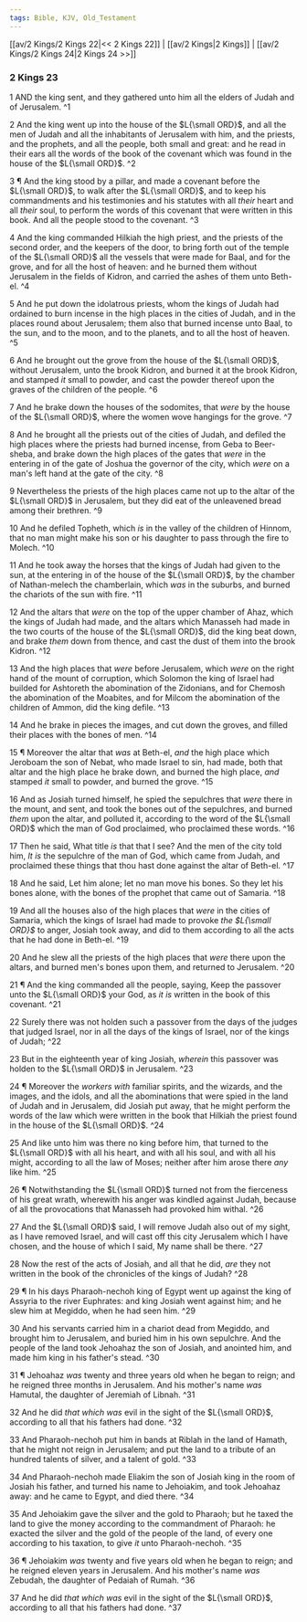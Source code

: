 ```yaml
---
tags: Bible, KJV, Old_Testament
---
```


[[av/2 Kings/2 Kings 22|<< 2 Kings 22]] | [[av/2 Kings|2 Kings]] | [[av/2 Kings/2 Kings 24|2 Kings 24 >>]]

### 2 Kings 23

1 AND the king sent, and they gathered unto him all the elders of Judah and of Jerusalem. ^1

2 And the king went up into the house of the $L{\small ORD}$, and all the men of Judah and all the inhabitants of Jerusalem with him, and the priests, and the prophets, and all the people, both small and great: and he read in their ears all the words of the book of the covenant which was found in the house of the $L{\small ORD}$. ^2

3 ¶ And the king stood by a pillar, and made a covenant before the $L{\small ORD}$, to walk after the $L{\small ORD}$, and to keep his commandments and his testimonies and his statutes with all _their_ heart and all _their_ soul, to perform the words of this covenant that were written in this book. And all the people stood to the covenant. ^3

4 And the king commanded Hilkiah the high priest, and the priests of the second order, and the keepers of the door, to bring forth out of the temple of the $L{\small ORD}$ all the vessels that were made for Baal, and for the grove, and for all the host of heaven: and he burned them without Jerusalem in the fields of Kidron, and carried the ashes of them unto Beth-el. ^4

5 And he put down the idolatrous priests, whom the kings of Judah had ordained to burn incense in the high places in the cities of Judah, and in the places round about Jerusalem; them also that burned incense unto Baal, to the sun, and to the moon, and to the planets, and to all the host of heaven. ^5

6 And he brought out the grove from the house of the $L{\small ORD}$, without Jerusalem, unto the brook Kidron, and burned it at the brook Kidron, and stamped _it_ small to powder, and cast the powder thereof upon the graves of the children of the people. ^6

7 And he brake down the houses of the sodomites, that _were_ by the house of the $L{\small ORD}$, where the women wove hangings for the grove. ^7

8 And he brought all the priests out of the cities of Judah, and defiled the high places where the priests had burned incense, from Geba to Beer-sheba, and brake down the high places of the gates that _were_ in the entering in of the gate of Joshua the governor of the city, which _were_ on a man's left hand at the gate of the city. ^8

9 Nevertheless the priests of the high places came not up to the altar of the $L{\small ORD}$ in Jerusalem, but they did eat of the unleavened bread among their brethren. ^9

10 And he defiled Topheth, which _is_ in the valley of the children of Hinnom, that no man might make his son or his daughter to pass through the fire to Molech. ^10

11 And he took away the horses that the kings of Judah had given to the sun, at the entering in of the house of the $L{\small ORD}$, by the chamber of Nathan-melech the chamberlain, which _was_ in the suburbs, and burned the chariots of the sun with fire. ^11

12 And the altars that _were_ on the top of the upper chamber of Ahaz, which the kings of Judah had made, and the altars which Manasseh had made in the two courts of the house of the $L{\small ORD}$, did the king beat down, and brake _them_ down from thence, and cast the dust of them into the brook Kidron. ^12

13 And the high places that _were_ before Jerusalem, which _were_ on the right hand of the mount of corruption, which Solomon the king of Israel had builded for Ashtoreth the abomination of the Zidonians, and for Chemosh the abomination of the Moabites, and for Milcom the abomination of the children of Ammon, did the king defile. ^13

14 And he brake in pieces the images, and cut down the groves, and filled their places with the bones of men. ^14

15 ¶ Moreover the altar that _was_ at Beth-el, _and_ the high place which Jeroboam the son of Nebat, who made Israel to sin, had made, both that altar and the high place he brake down, and burned the high place, _and_ stamped _it_ small to powder, and burned the grove. ^15

16 And as Josiah turned himself, he spied the sepulchres that _were_ there in the mount, and sent, and took the bones out of the sepulchres, and burned _them_ upon the altar, and polluted it, according to the word of the $L{\small ORD}$ which the man of God proclaimed, who proclaimed these words. ^16

17 Then he said, What title _is_ that that I see? And the men of the city told him, _It_ _is_ the sepulchre of the man of God, which came from Judah, and proclaimed these things that thou hast done against the altar of Beth-el. ^17

18 And he said, Let him alone; let no man move his bones. So they let his bones alone, with the bones of the prophet that came out of Samaria. ^18

19 And all the houses also of the high places that _were_ in the cities of Samaria, which the kings of Israel had made to provoke _the_ _$L{\small ORD}$_ to anger, Josiah took away, and did to them according to all the acts that he had done in Beth-el. ^19

20 And he slew all the priests of the high places that _were_ there upon the altars, and burned men's bones upon them, and returned to Jerusalem. ^20

21 ¶ And the king commanded all the people, saying, Keep the passover unto the $L{\small ORD}$ your God, as _it_ _is_ written in the book of this covenant. ^21

22 Surely there was not holden such a passover from the days of the judges that judged Israel, nor in all the days of the kings of Israel, nor of the kings of Judah; ^22

23 But in the eighteenth year of king Josiah, _wherein_ this passover was holden to the $L{\small ORD}$ in Jerusalem. ^23

24 ¶ Moreover the _workers_ _with_ familiar spirits, and the wizards, and the images, and the idols, and all the abominations that were spied in the land of Judah and in Jerusalem, did Josiah put away, that he might perform the words of the law which were written in the book that Hilkiah the priest found in the house of the $L{\small ORD}$. ^24

25 And like unto him was there no king before him, that turned to the $L{\small ORD}$ with all his heart, and with all his soul, and with all his might, according to all the law of Moses; neither after him arose there _any_ like him. ^25

26 ¶ Notwithstanding the $L{\small ORD}$ turned not from the fierceness of his great wrath, wherewith his anger was kindled against Judah, because of all the provocations that Manasseh had provoked him withal. ^26

27 And the $L{\small ORD}$ said, I will remove Judah also out of my sight, as I have removed Israel, and will cast off this city Jerusalem which I have chosen, and the house of which I said, My name shall be there. ^27

28 Now the rest of the acts of Josiah, and all that he did, _are_ they not written in the book of the chronicles of the kings of Judah? ^28

29 ¶ In his days Pharaoh-nechoh king of Egypt went up against the king of Assyria to the river Euphrates: and king Josiah went against him; and he slew him at Megiddo, when he had seen him. ^29

30 And his servants carried him in a chariot dead from Megiddo, and brought him to Jerusalem, and buried him in his own sepulchre. And the people of the land took Jehoahaz the son of Josiah, and anointed him, and made him king in his father's stead. ^30

31 ¶ Jehoahaz _was_ twenty and three years old when he began to reign; and he reigned three months in Jerusalem. And his mother's name _was_ Hamutal, the daughter of Jeremiah of Libnah. ^31

32 And he did _that_ _which_ _was_ evil in the sight of the $L{\small ORD}$, according to all that his fathers had done. ^32

33 And Pharaoh-nechoh put him in bands at Riblah in the land of Hamath, that he might not reign in Jerusalem; and put the land to a tribute of an hundred talents of silver, and a talent of gold. ^33

34 And Pharaoh-nechoh made Eliakim the son of Josiah king in the room of Josiah his father, and turned his name to Jehoiakim, and took Jehoahaz away: and he came to Egypt, and died there. ^34

35 And Jehoiakim gave the silver and the gold to Pharaoh; but he taxed the land to give the money according to the commandment of Pharaoh: he exacted the silver and the gold of the people of the land, of every one according to his taxation, to give _it_ unto Pharaoh-nechoh. ^35

36 ¶ Jehoiakim _was_ twenty and five years old when he began to reign; and he reigned eleven years in Jerusalem. And his mother's name _was_ Zebudah, the daughter of Pedaiah of Rumah. ^36

37 And he did _that_ _which_ _was_ evil in the sight of the $L{\small ORD}$, according to all that his fathers had done. ^37
